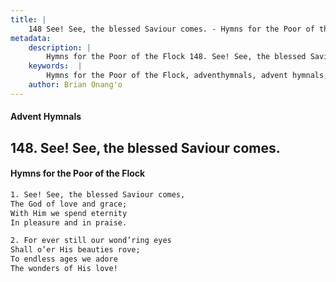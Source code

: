 ```yaml
---
title: |
    148 See! See, the blessed Saviour comes. - Hymns for the Poor of the Flock
metadata:
    description: |
        Hymns for the Poor of the Flock 148. See! See, the blessed Saviour comes.. See! See, the blessed Saviour comes, The God of love and grace; With Him we spend eternity  In pleasure and in praise. 
    keywords:  |
        Hymns for the Poor of the Flock, adventhymnals, advent hymnals, See! See, the blessed Saviour comes., See! See, the blessed Saviour comes,, 
    author: Brian Onang'o
---
```


#### Advent Hymnals
## 148. See! See, the blessed Saviour comes.
####  Hymns for the Poor of the Flock

```txt
1. See! See, the blessed Saviour comes,
The God of love and grace;
With Him we spend eternity 
In pleasure and in praise.

2. For ever still our wond’ring eyes
Shall o’er His beauties rove;
To endless ages we adore 
The wonders of His love!
```